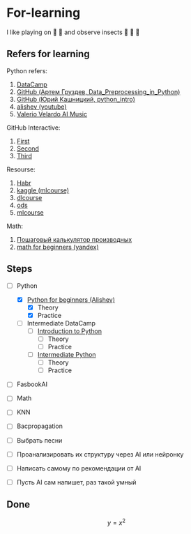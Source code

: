 # For-learning

I like playing on :guitar: :drum: and observe insects :bug: :butterfly: :bee:

## Refers for learning

Python refers:
  1. [DataCamp](https://campus.datacamp.com/courses/intro-to-python-for-data-science/chapter-1-python-basics?ex=1)
  2. [GitHub (Артем Груздев, Data_Preprocessing_in_Python)](https://github.com/Gewissta/Data_Preprocessing_in_Python/tree/main/code)
  3. [GitHub (Юрий Кашницкий, python_intro)](https://github.com/Yorko/python_intro/blob/9b8b6017ad3f44b99fb6d30c9e4f6c3ef2682ee1/index.ipynb)
  4. [alishev (youtube)](https://www.youtube.com/@alishevN/playlists)
  5. [Valerio Velardo AI Music](https://www.youtube.com/@ValerioVelardoTheSoundofAI)
  
GitHub Interactive:
  1. [First](https://learngitbranching.js.org/?locale=ru_RU)
  2. [Second](https://www.webfx.com/blog/web-design/interactive-git-tutorials/)
  3. [Third](https://githowto.com/)

Resourse:
  1. [Habr](https://habr.com/ru/company/ods/blog/322626/)
  2. [kaggle (mlcourse)](https://www.kaggle.com/datasets/kashnitsky/mlcourse)
  3. [dlcourse](https://dlcourse.ai/)
  4. [ods](https://ods.ai/tracks)
  5. [mlcourse](https://mlcourse.ai/book/index.html)

Math:
  1. [Пошаговый калькулятор производных](https://mathdf.com/der/ru/)
  2. [math for beginners (yandex)](https://drive.google.com/file/d/1Gy4HiLDDkhJ0Ytd9dX4N4BKNnZ0Pjnxc/view?usp=sharing)


## Steps
- [ ] Python
  - [x] [Python for beginners (Alishev)](https://www.youtube.com/playlist?list=PLAma_mKffTOSY12JZS6l8lxKCpooPVcrn)
      - [x] Theory
      - [x] Practice
  - [ ] Intermediate DataCamp
    - [ ] [Introduction to Python](https://app.datacamp.com/learn/courses/intro-to-python-for-data-science)
      - [ ] Theory
      - [ ] Practice
    - [ ] [Intermediate Python](https://campus.datacamp.com/courses/intermediate-python/matplotlib?ex=1)
      - [ ] Theory
      - [ ] Practice

- [ ] FasbookAI

- [ ] Math
- [ ] KNN
- [ ] Bacpropagation
- [ ] Выбрать песни
- [ ] Проанализировать их структуру через AI или нейронку
- [ ] Написать самому по рекомендации от AI
- [ ] Пусть AI сам напишет, раз такой умный

## Done

$$ y=x^2 $$
